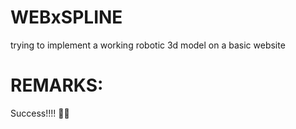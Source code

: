 ﻿# WEBxSPLINE
trying to implement a working robotic 3d model on a basic website


# REMARKS:
Success!!!! 🥳🙌
